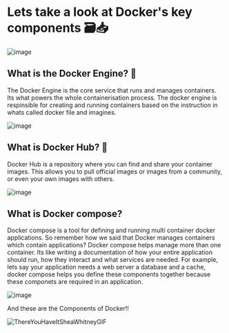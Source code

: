 # Lets take a look at Docker's key components 🗃️📥

![image](https://github.com/user-attachments/assets/27d7dbc0-232d-4ca9-a91c-6165e04bf1b7)

## What is the Docker Engine? 🐳

The Docker Engine is the core service that runs and manages containers. Its what powers the whole 
containerisation process. The docker engine is respinsible for creating and running containers based on the instruction in whats 
called docker file and imagines. 

![image](https://github.com/user-attachments/assets/a529b7be-8092-4165-a554-383bf74c640a)

## What is Docker Hub? 🐳

Docker Hub is a repository where you can find and share your container images. This allows you to pull official images or images from a community, or even your own images with others. 

![image](https://github.com/user-attachments/assets/ed17f6fe-2e29-4999-9543-a80ce3084025)

## What is Docker compose?

Docker compose is a tool for defining and running multi container docker applications. So remember how we said that Docker manages containers which contain applications? Docker compose helps manage more than one container. Its like writing a documentation of how your entire application should run, how they interact and what services are needed. For example, lets say your application needs a web server a database and a cache, docker compose helps you define these components together because these componets are required in an application.

![image](https://github.com/user-attachments/assets/e331401f-c525-46e2-844c-0a0771378cd0)

And these are the Components of Docker!!

![ThereYouHaveItSheaWhitneyGIF](https://github.com/user-attachments/assets/85009425-9019-4c92-8d1b-f13cb34187e4)

